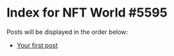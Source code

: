 # Index for NFT World #5595
Posts will be displayed in the order below:

- [Your first post](./001-first.md)

